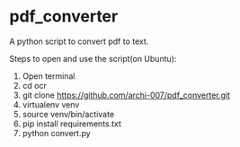 # pdf_converter
A python script to convert pdf to text.


Steps to open and use the script(on Ubuntu):
1. Open terminal
2. cd ocr
3. git clone https://github.com/archi-007/pdf_converter.git
4. virtualenv venv
5. source venv/bin/activate
6. pip install requirements.txt
7. python convert.py


